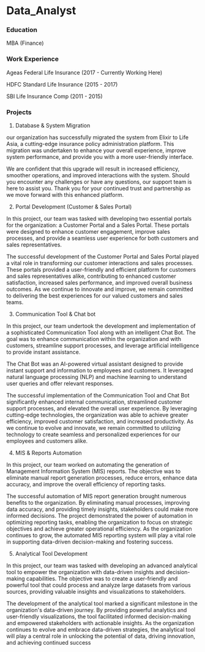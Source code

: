 # Data_Analyst

### Education 
MBA (Finance)

### Work Experience
Ageas Federal Life Insurance (2017 - Currently Working Here)

HDFC Standard Life Insurance (2015 - 2017)

SBI Life Insurance Comp (2011 - 2015)

### Projects

1. Database & System Migration

  our organization has successfully migrated the system from Elixir to Life Asia, a cutting-edge insurance policy administration platform. This migration was undertaken to enhance your overall experience, improve system performance, and provide you with a more user-friendly interface.

  We are confident that this upgrade will result in increased efficiency, smoother operations, and improved interactions with the system. Should you encounter any challenges or have any questions, our support team is here to assist you. Thank you for your continued trust and partnership as we move forward with this enhanced platform.
  
2. Portal Development (Customer & Sales Portal)

  In this project, our team was tasked with developing two essential portals for the organization: a Customer Portal and a Sales Portal. These portals were designed to enhance customer engagement, improve sales processes, and provide a seamless user experience for both customers and sales representatives.

  The successful development of the Customer Portal and Sales Portal played a vital role in transforming our customer interactions and sales processes. These portals provided a user-friendly and efficient platform for customers and sales representatives alike, contributing to enhanced customer satisfaction, increased sales performance, and improved overall business outcomes. As we continue to innovate and improve, we remain committed to delivering the best experiences for our valued customers and sales teams.


3. Communication Tool & Chat bot

  In this project, our team undertook the development and implementation of a sophisticated Communication Tool along with an intelligent Chat Bot. The goal was to enhance communication within the organization and with customers, streamline support processes, and leverage artificial intelligence to provide instant assistance.

  The Chat Bot was an AI-powered virtual assistant designed to provide instant support and information to employees and customers. It leveraged natural language processing (NLP) and machine learning to understand user queries and offer relevant responses.

  The successful implementation of the Communication Tool and Chat Bot significantly enhanced internal communication, streamlined customer support processes, and elevated the overall user experience. By leveraging cutting-edge technologies, the organization was able to achieve greater efficiency, improved customer satisfaction, and increased productivity. As we continue to evolve and innovate, we remain committed to utilizing technology to create seamless and personalized experiences for our employees and customers alike.


4. MIS & Reports Automation

  In this project, our team worked on automating the generation of Management Information System (MIS) reports. The objective was to eliminate manual report generation processes, reduce errors, enhance data accuracy, and improve the overall efficiency of reporting tasks.

  The successful automation of MIS report generation brought numerous benefits to the organization. By eliminating manual processes, improving data accuracy, and providing timely insights, stakeholders could make more informed decisions. The project demonstrated the power of automation in optimizing reporting tasks, enabling the organization to focus on strategic objectives and achieve greater operational efficiency. As the organization continues to grow, the automated MIS reporting system will play a vital role in supporting data-driven decision-making and fostering success.
  
5. Analytical Tool Development

  In this project, our team was tasked with developing an advanced analytical tool to empower the organization with data-driven insights and decision-making capabilities. The objective was to create a user-friendly and powerful tool that could process and analyze large datasets from various sources, providing valuable insights and visualizations to stakeholders.

  The development of the analytical tool marked a significant milestone in the organization's data-driven journey. By providing powerful analytics and user-friendly visualizations, the tool facilitated informed decision-making and empowered stakeholders with actionable insights. As the organization continues to evolve and embrace data-driven strategies, the analytical tool will play a central role in unlocking the potential of data, driving innovation, and achieving continued success

